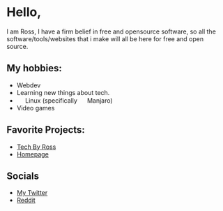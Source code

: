 # Hello,
I am Ross, I have a firm belief in free and opensource software, so all the software/tools/websites that i make will all be here for free and open source.


## My hobbies:
- Webdev
- Learning new things about tech.
- <img src="https://upload.wikimedia.org/wikipedia/commons/thumb/a/af/Tux.png/215px-Tux.png" height="15"> Linux (specifically  <img src="https://upload.wikimedia.org/wikipedia/commons/thumb/3/3e/Manjaro-logo.svg/1150px-Manjaro-logo.svg.png" height="15"> Manjaro)
- Video games


## Favorite Projects:
- [Tech By Ross](https://www.techbyross.com/)
- [Homepage](https://www.gethomepage.org)


## Socials
- [My Twitter](https://twitter.com/rossthedev)
- [Reddit](https://www.reddit.com/user/RossTheDev)
